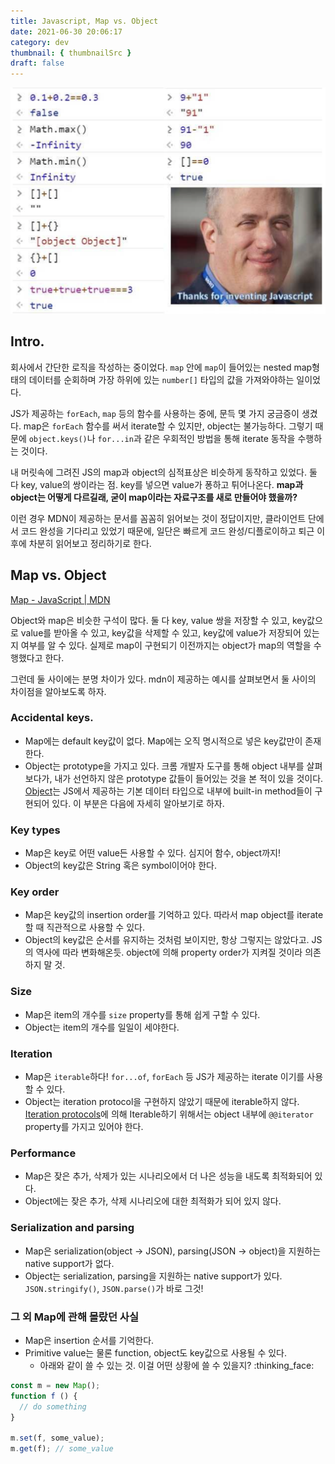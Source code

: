 ```yaml
---
title: Javascript, Map vs. Object
date: 2021-06-30 20:06:17
category: dev
thumbnail: { thumbnailSrc }
draft: false
---
```


![image](../img/thankyou.png)

## Intro.
회사에서 간단한 로직을 작성하는 중이었다. `map` 안에 `map`이 들어있는 nested map형태의 데이터를 순회하며 가장 하위에 있는 `number[]`  타입의 값을 가져와야하는 일이었다.

JS가 제공하는 `forEach`, `map` 등의 함수를 사용하는 중에, 문득 몇 가지 궁금증이 생겼다.  map은 `forEach` 함수를 써서 iterate할 수 있지만, object는 불가능하다. 그렇기 때문에 `object.keys()`나 `for...in`과 같은 우회적인 방법을 통해 iterate 동작을 수행하는 것이다. 

내 머릿속에 그려진 JS의 map과 object의 심적표상은 비슷하게 동작하고 있었다. 둘 다 key, value의 쌍이라는 점. key를 넣으면 value가 퐁하고 튀어나온다. **map과 object는 어떻게 다르길래, 굳이 map이라는 자료구조를 새로 만들어야 했을까?**

이런 경우 MDN이 제공하는 문서를 꼼꼼히 읽어보는 것이 정답이지만, 클라이언트 단에서 코드 완성을 기다리고 있었기 때문에, 일단은 빠르게 코드 완성/디플로이하고 퇴근 이후에 차분히 읽어보고 정리하기로 한다.

## Map vs. Object
[Map - JavaScript | MDN](https://developer.mozilla.org/en-US/docs/Web/JavaScript/Reference/Global_Objects/Map)

Object와 map은 비슷한 구석이 많다. 둘 다 key, value 쌍을 저장할 수 있고, key값으로 value를 받아올 수 있고, key값을 삭제할 수 있고, key값에 value가 저장되어 있는지 여부를 알 수 있다. 실제로 map이 구현되기 이전까지는 object가 map의 역할을 수행했다고 한다.

그런데 둘 사이에는 분명 차이가 있다. mdn이 제공하는 예시를 살펴보면서 둘 사이의 차이점을 알아보도록 하자.

### Accidental keys.
- Map에는 default key값이 없다. Map에는 오직 명시적으로 넣은 key값만이 존재한다.
- Object는 prototype을 가지고 있다. 크롬 개발자 도구를 통해 object 내부를 살펴보다가, 내가 선언하지 않은 prototype 값들이 들어있는 것을 본 적이 있을 것이다. [Object](https://developer.mozilla.org/en-US/docs/Web/JavaScript/Reference/Global_Objects/Object)는 JS에서 제공하는 기본 데이터 타입으로 내부에 built-in method들이 구현되어 있다. 이 부분은 다음에 자세히 알아보기로 하자.

### Key types
- Map은 key로 어떤 value든 사용할 수 있다. 심지어 함수, object까지!
- Object의 key값은 String 혹은 symbol이어야 한다.

### Key order
- Map은 key값의 insertion order를 기억하고 있다. 따라서 map object를 iterate할 때 직관적으로 사용할 수 있다.
- Object의 key값은 순서를 유지하는 것처럼 보이지만, 항상 그렇지는 않았다고. JS의 역사에 따라 변화해온듯. object에 의해 property order가 지켜질 것이라 의존하지 말 것.

### Size
- Map은 item의 개수를 `size` property를 통해 쉽게 구할 수 있다.
- Object는 item의 개수를 일일이 세야한다.

### Iteration
- Map은 `iterable`하다! `for...of`, `forEach` 등 JS가 제공하는 iterate 이기를 사용할 수 있다.
- Object는 iteration protocol을 구현하지 않았기 때문에 iterable하지 않다. [Iteration protocols](https://developer.mozilla.org/en-US/docs/Web/JavaScript/Reference/Iteration_protocols#the_iterable_protocol)에 의해 Iterable하기 위해서는 object 내부에 `@@iterator` property를 가지고 있어야 한다.

### Performance
- Map은 잦은 추가, 삭제가 있는 시나리오에서 더 나은 성능을 내도록 최적화되어 있다.
- Object에는 잦은 추가, 삭제 시나리오에 대한 최적화가 되어 있지 않다.

### Serialization and parsing
- Map은 serialization(object -> JSON), parsing(JSON -> object)을 지원하는 native support가 없다. 
- Object는 serialization, parsing을 지원하는 native support가 있다. `JSON.stringify()`, `JSON.parse()`가 바로 그것!

### 그 외 Map에 관해 몰랐던 사실
- Map은 insertion 순서를 기억한다.
- Primitive value는 물론 function, object도 key값으로 사용될 수 있다.
  - 아래와 같이 쓸 수 있는 것. 이걸 어떤 상황에 쓸 수 있을지? :thinking_face:


```javascript
const m = new Map();
function f () {
  // do something
}

m.set(f, some_value);
m.get(f); // some_value
```

	
